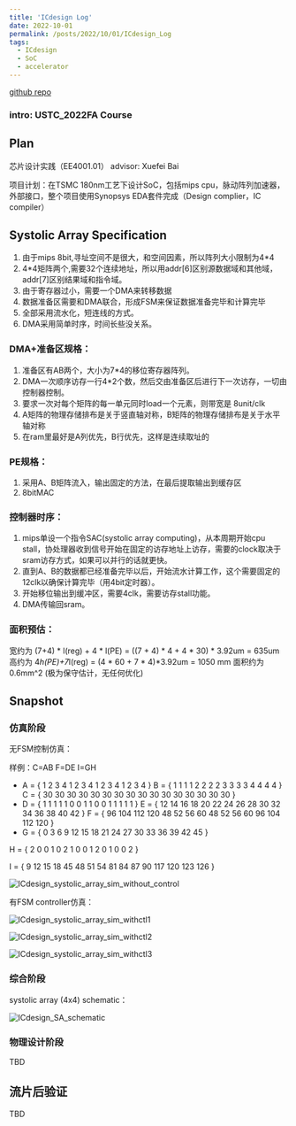 ```yaml
---
title: 'ICdesign Log'
date: 2022-10-01
permalink: /posts/2022/10/01/ICdesign_Log
tags:
  - ICdesign
  - SoC
  - accelerator
---
```

[github repo](https://github.com/starkerfirst/USTC_2022FA_ICdesign)

### intro: USTC_2022FA Course

## Plan

芯片设计实践（EE4001.01）    			advisor: Xuefei Bai

项目计划：在TSMC 180nm工艺下设计SoC，包括mips cpu，脉动阵列加速器，外部接口，整个项目使用Synopsys EDA套件完成（Design complier，IC compiler）

## Systolic Array Specification

1. 由于mips 8bit,寻址空间不是很大，和空间因素，所以阵列大小限制为4*4
2. 4*4矩阵两个,需要32个连续地址，所以用addr[6]区别源数据域和其他域，addr[7]区别结果域和指令域。
3. 由于寄存器过小，需要一个DMA来转移数据
4. 数据准备区需要和DMA联合，形成FSM来保证数据准备完毕和计算完毕
5. 全部采用流水化，短连线的方式。
6. DMA采用简单时序，时间长些没关系。

### DMA+准备区规格：

1. 准备区有AB两个，大小为7*4的移位寄存器阵列。
2. DMA一次顺序访存一行4*2个数，然后交由准备区后进行下一次访存，一切由控制器控制。
3. 要求一次对每个矩阵的每一单元同时load一个元素，则带宽是 8unit/clk
4. A矩阵的物理存储排布是关于竖直轴对称，B矩阵的物理存储排布是关于水平轴对称
5. 在ram里最好是A列优先，B行优先，这样是连续取址的

### PE规格：

1. 采用A、B矩阵流入，输出固定的方法，在最后提取输出到缓存区
2. 8bitMAC

### 控制器时序：

1. mips单设一个指令SAC(systolic array computing)，从本周期开始cpu stall，协处理器收到信号开始在固定的访存地址上访存，需要的clock取决于sram访存方式，如果可以并行的话就更快。
2. 直到A、B的数据都已经准备完毕以后，开始流水计算工作，这个需要固定的12clk以确保计算完毕（用4bit定时器）。
3. 开始移位输出到缓冲区，需要4clk，需要访存stall功能。
4. DMA传输回sram。

### 面积预估：

宽约为 (7+4) * l(reg) + 4 * l(PE) = ((7 + 4) * 4 + 4 * 30) * 3.92um = 635um
高约为 4*h(PE)+7*l(reg) = (4 * 60 + 7 * 4)*3.92um = 1050 mm
面积约为 0.6mm^2 (极为保守估计，无任何优化)

## Snapshot

### 仿真阶段

无FSM控制仿真：

样例：C=AB       	F=DE   		I=GH

* A = {
  1 2 3 4
  1 2 3 4
  1 2 3 4
  1 2 3 4
  }
  B = {
  1 1 1 1
  2 2 2 2
  3 3 3 3
  4 4 4 4
  }
  C = {
  30 30 30 30
  30 30 30 30
  30 30 30 30
  30 30 30 30
  }
* D = {
  1 1 1 1
  1 0 0 1
  1 0 0 1
  1 1 1 1
  }
  E = {
  12 14 16 18
  20 22 24 26
  28 30 32 34
  36 38 40 42
  }
  F = {
  96 104 112 120
  48 52 56 60
  48 52 56 60
  96 104 112 120
  }
* G = {
  0 3 6 9
  12 15 18 21
  24 27 30 33
  36 39 42 45
  }

H = {
		2 0 0 1
		0 2 1 0
		0 1 2 0
		1 0 0 2
	}

I = {
		9 12 15 18
		45 48 51 54
		81 84 87 90
		117 120 123 126
	}

![ICdesign_systolic_array_sim_without_control](http://starkerfirst.github.io/YangbhPage/images/ICdesign_systolic_array_sim_without_control.png)

有FSM controller仿真：

![ICdesign_systolic_array_sim_withctl1](http://starkerfirst.github.io/YangbhPage/images/ICdesign_systolic_array_sim_withctl1.png)

![ICdesign_systolic_array_sim_withctl2](http://starkerfirst.github.io/YangbhPage/images/ICdesign_systolic_array_sim_withctl2.png)

![ICdesign_systolic_array_sim_withctl3](http://starkerfirst.github.io/YangbhPage/images/ICdesign_systolic_array_sim_withctl3.png)

### 综合阶段

systolic array (4x4) schematic：

![ICdesign_SA_schematic](http://starkerfirst.github.io/YangbhPage/images/ICdesign_SA_schematic.png)

### 物理设计阶段

TBD

## 流片后验证

TBD
